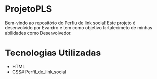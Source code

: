 # ProjetoPLS

Bem-vindo ao repositório do Perfiu de link social! Este projeto é desenvolvido por Evandro e tem como objetivo fortalecimeto de minhas abilidades como Desenvolvedor.

# Tecnologias Utilizadas

- HTML
- CSS# Perfil_de_link_social
